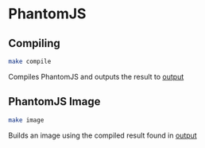 # PhantomJS

## Compiling

```bash
make compile
```

Compiles PhantomJS and outputs the result to [output](output)

## PhantomJS Image

```bash
make image
```

Builds an image using the compiled result found in [output](output)
